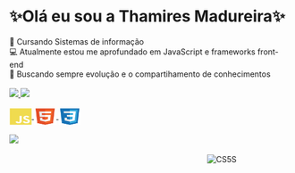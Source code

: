   <h1>✨Olá eu sou a Thamires Madureira✨</h1>
 🚀 Cursando Sistemas de informação<br>
💻 Atualmente estou me aprofundado em JavaScript e frameworks front-end<br>
🌠 Buscando sempre evolução e o compartihamento de conhecimentos<br>
<br>

<div>
  <a href="https://github.com/ThamiresMadureira">
  <img height="180em" src="https://github-readme-stats.vercel.app/api?username=ThamiresMadureira&show_icons=true&theme=dracula&include_all_commits=true&count_private=true"/>
  <img height="180em" src="https://github-readme-stats.vercel.app/api/top-langs/?username=ThamiresMadureira&layout=compact&langs_count=7&theme=dracula"/>
</div>
  
<div style="display: inline_block"><br>
  <img align="center" alt="Js" height="30" width="40" src="https://raw.githubusercontent.com/devicons/devicon/master/icons/javascript/javascript-plain.svg">
  <img align="center" alt="HTML" height="30" width="40" src="https://raw.githubusercontent.com/devicons/devicon/master/icons/html5/html5-original.svg">
  <img align="center" alt="CSS" height="30" width="40" src="https://raw.githubusercontent.com/devicons/devicon/master/icons/css3/css3-original.svg">
  </div>
<br>
  
  <div>
     <a href="https://www.linkedin.com/in/thamires-guimar%C3%A3es-madureira-4682031ba/" target="_blank"><img src="https://img.shields.io/badge/-LinkedIn-%230077B5?style=for-the-badge&logo=linkedin&logoColor=white" target="_blank"></a> 
  </div>
  <div style="display: inline_block"><br>
  <img align="right" alt="CS5S" height="180" width="150" src="https://share-cdn.picrew.me/shareImg/org/202108/338224_YIyfaqPx.png">
  </div>
